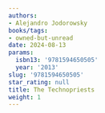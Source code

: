 ```yaml
---
authors:
- Alejandro Jodorowsky
books/tags:
- owned-but-unread
date: 2024-08-13
params:
  isbn13: '9781594650505'
  year: '2013'
slug: '9781594650505'
star_rating: null
title: The Technopriests
weight: 1
---
```



<!--more-->